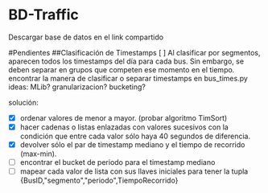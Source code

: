 # BD-Traffic
Descargar base de datos en el link compartido

#Pendientes
##Clasificación de Timestamps  [ ]
Al clasificar por segmentos, aparecen todos los timestamps del día para cada bus. Sin embargo, se deben separar en grupos que competen ese momento en el tiempo.
encontrar la manera de clasificar o separar timestamps en bus_times.py
ideas: MLib? granularizacion? bucketing?

solución: 
  * [x] ordenar valores de menor a mayor. (probar algoritmo TimSort)
  * [x] hacer cadenas o listas enlazadas con valores sucesivos con la condición que entre cada valor sólo haya 40 segundos de diferencia.
  * [x] devolver sólo el par de timestamp mediano y el tiempo de recorrido (max-min).
  * [ ] encontrar el bucket de periodo para el timestamp mediano
  * [ ] mapear cada valor de lista con sus llaves iniciales para tener la tupla {BusID,"segmento","periodo",TiempoRecorrido}
